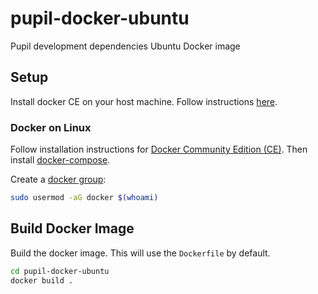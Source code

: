 # pupil-docker-ubuntu
Pupil development dependencies Ubuntu Docker image

## Setup

Install docker CE on your host machine. Follow instructions [here](https://docs.docker.com/install/). 

### Docker on Linux

Follow installation instructions for [Docker Community Edition (CE)](https://docs.docker.com/engine/installation/linux/docker-ce/ubuntu/). Then install [docker-compose](https://docs.docker.com/compose/install/#install-compose).

Create a [docker group](https://stackoverflow.com/a/33596140):

```bash
sudo usermod -aG docker $(whoami)
```

## Build Docker Image

Build the docker image. This will use the `Dockerfile` by default.

```bash
cd pupil-docker-ubuntu
docker build .
```
